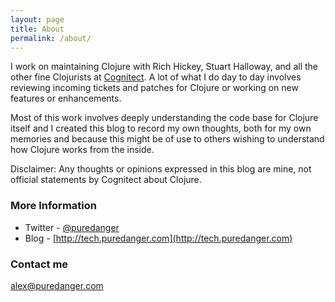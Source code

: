 ```yaml
---
layout: page
title: About
permalink: /about/
---
```


I work on maintaining Clojure with Rich Hickey, Stuart Halloway, and all the other fine 
Clojurists at [Cognitect](http://cognitect.com). A lot of what I do day to day involves
reviewing incoming tickets and patches for Clojure or working on new features or
enhancements. 

Most of this work involves deeply understanding the code base for Clojure itself and I
created this blog to record my own thoughts, both for my own memories and because
this might be of use to others wishing to understand how Clojure works from the inside.

Disclaimer: Any thoughts or opinions expressed in this blog are mine, not official
statements by Cognitect about Clojure. 

### More Information

- Twitter - [@puredanger](http://twitter.com/puredanger)
- Blog - [http://tech.puredanger.com](http://tech.puredanger.com)

### Contact me

[alex@puredanger.com](mailto:alex@puredanger.com)
